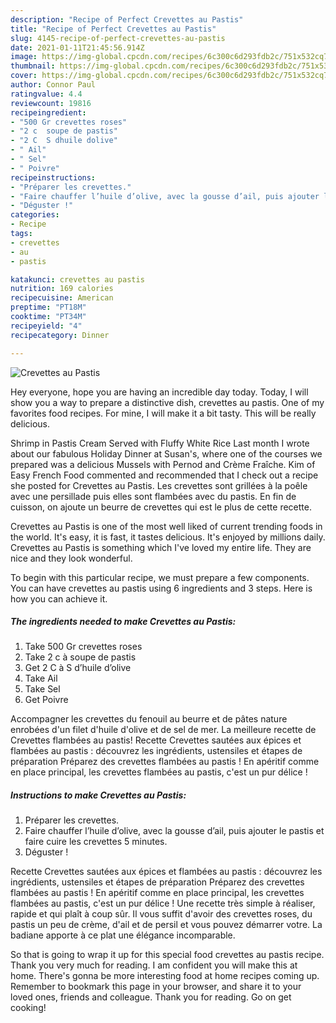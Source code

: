 ```yaml
---
description: "Recipe of Perfect Crevettes au Pastis"
title: "Recipe of Perfect Crevettes au Pastis"
slug: 4145-recipe-of-perfect-crevettes-au-pastis
date: 2021-01-11T21:45:56.914Z
image: https://img-global.cpcdn.com/recipes/6c300c6d293fdb2c/751x532cq70/crevettes-au-pastis-photo-principale-de-la-recette.jpg
thumbnail: https://img-global.cpcdn.com/recipes/6c300c6d293fdb2c/751x532cq70/crevettes-au-pastis-photo-principale-de-la-recette.jpg
cover: https://img-global.cpcdn.com/recipes/6c300c6d293fdb2c/751x532cq70/crevettes-au-pastis-photo-principale-de-la-recette.jpg
author: Connor Paul
ratingvalue: 4.4
reviewcount: 19816
recipeingredient:
- "500 Gr crevettes roses"
- "2 c  soupe de pastis"
- "2 C  S dhuile dolive"
- " Ail"
- " Sel"
- " Poivre"
recipeinstructions:
- "Préparer les crevettes."
- "Faire chauffer l’huile d’olive, avec la gousse d’ail, puis ajouter le pastis et faire cuire les crevettes 5 minutes."
- "Déguster !"
categories:
- Recipe
tags:
- crevettes
- au
- pastis

katakunci: crevettes au pastis 
nutrition: 169 calories
recipecuisine: American
preptime: "PT18M"
cooktime: "PT34M"
recipeyield: "4"
recipecategory: Dinner

---
```



![Crevettes au Pastis](https://img-global.cpcdn.com/recipes/6c300c6d293fdb2c/751x532cq70/crevettes-au-pastis-photo-principale-de-la-recette.jpg)

Hey everyone, hope you are having an incredible day today. Today, I will show you a way to prepare a distinctive dish, crevettes au pastis. One of my favorites food recipes. For mine, I will make it a bit tasty. This will be really delicious.

Shrimp in Pastis Cream Served with Fluffy White Rice Last month I wrote about our fabulous Holiday Dinner at Susan&#39;s, where one of the courses we prepared was a delicious Mussels with Pernod and Crème Fraîche. Kim of Easy French Food commented and recommended that I check out a recipe she posted for Crevettes au Pastis. Les crevettes sont grillées à la poêle avec une persillade puis elles sont flambées avec du pastis. En fin de cuisson, on ajoute un beurre de crevettes qui est le plus de cette recette.

Crevettes au Pastis is one of the most well liked of current trending foods in the world. It's easy, it is fast, it tastes delicious. It's enjoyed by millions daily. Crevettes au Pastis is something which I've loved my entire life. They are nice and they look wonderful.


To begin with this particular recipe, we must prepare a few components. You can have crevettes au pastis using 6 ingredients and 3 steps. Here is how you can achieve it.

<!--inarticleads1-->

##### The ingredients needed to make Crevettes au Pastis:

1. Take 500 Gr crevettes roses
1. Take 2 c à soupe de pastis
1. Get 2 C à S d’huile d’olive
1. Take  Ail
1. Take  Sel
1. Get  Poivre


Accompagner les crevettes du fenouil au beurre et de pâtes nature enrobées d&#39;un filet d&#39;huile d&#39;olive et de sel de mer. La meilleure recette de Crevettes flambées au pastis! Recette Crevettes sautées aux épices et flambées au pastis : découvrez les ingrédients, ustensiles et étapes de préparation Préparez des crevettes flambées au pastis ! En apéritif comme en place principal, les crevettes flambées au pastis, c&#39;est un pur délice ! 

<!--inarticleads2-->

##### Instructions to make Crevettes au Pastis:

1. Préparer les crevettes.
1. Faire chauffer l’huile d’olive, avec la gousse d’ail, puis ajouter le pastis et faire cuire les crevettes 5 minutes.
1. Déguster !


Recette Crevettes sautées aux épices et flambées au pastis : découvrez les ingrédients, ustensiles et étapes de préparation Préparez des crevettes flambées au pastis ! En apéritif comme en place principal, les crevettes flambées au pastis, c&#39;est un pur délice ! Une recette très simple à réaliser, rapide et qui plaît à coup sûr. Il vous suffit d&#39;avoir des crevettes roses, du pastis un peu de crème, d&#39;ail et de persil et vous pouvez démarrer votre. La badiane apporte à ce plat une élégance incomparable. 

So that is going to wrap it up for this special food crevettes au pastis recipe. Thank you very much for reading. I am confident you will make this at home. There's gonna be more interesting food at home recipes coming up. Remember to bookmark this page in your browser, and share it to your loved ones, friends and colleague. Thank you for reading. Go on get cooking!
